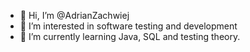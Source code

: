 - 👋 Hi, I’m @AdrianZachwiej
- 👀 I’m interested in software testing and development
- 🌱 I’m currently learning Java, SQL and testing theory.


<!---
AdrianZachwiej/AdrianZachwiej is a ✨ special ✨ repository because its `README.md` (this file) appears on your GitHub profile.
You can click the Preview link to take a look at your changes.
--->
